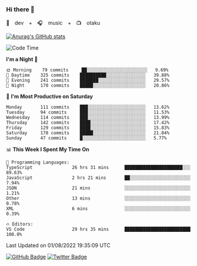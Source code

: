 ### Hi there 👋

🚀　dev　+　🎧　music　+　📺　otaku


[![Anurag's GitHub stats](https://github-readme-stats.vercel.app/api?username=koheitasaka&count_private=true&show_icons=true&theme=monokai)](https://github.com/koheitasaka/github-readme-stats)

<!--START_SECTION:waka-->
![Code Time](http://img.shields.io/badge/Code%20Time-0%20secs-blue)

**I'm a Night 🦉** 

```text
🌞 Morning    79 commits     ██░░░░░░░░░░░░░░░░░░░░░░░   9.69% 
🌆 Daytime    325 commits    ██████████░░░░░░░░░░░░░░░   39.88% 
🌃 Evening    241 commits    ███████░░░░░░░░░░░░░░░░░░   29.57% 
🌙 Night      170 commits    █████░░░░░░░░░░░░░░░░░░░░   20.86%

```
📅 **I'm Most Productive on Saturday** 

```text
Monday       111 commits    ███░░░░░░░░░░░░░░░░░░░░░░   13.62% 
Tuesday      94 commits     ███░░░░░░░░░░░░░░░░░░░░░░   11.53% 
Wednesday    114 commits    ███░░░░░░░░░░░░░░░░░░░░░░   13.99% 
Thursday     142 commits    ████░░░░░░░░░░░░░░░░░░░░░   17.42% 
Friday       129 commits    ████░░░░░░░░░░░░░░░░░░░░░   15.83% 
Saturday     178 commits    █████░░░░░░░░░░░░░░░░░░░░   21.84% 
Sunday       47 commits     █░░░░░░░░░░░░░░░░░░░░░░░░   5.77%

```


📊 **This Week I Spent My Time On** 

```text
💬 Programming Languages: 
TypeScript               26 hrs 31 mins      ██████████████████████░░░   89.63% 
JavaScript               2 hrs 21 mins       ██░░░░░░░░░░░░░░░░░░░░░░░   7.94% 
JSON                     21 mins             ░░░░░░░░░░░░░░░░░░░░░░░░░   1.21% 
Other                    13 mins             ░░░░░░░░░░░░░░░░░░░░░░░░░   0.78% 
XML                      6 mins              ░░░░░░░░░░░░░░░░░░░░░░░░░   0.39%

🔥 Editors: 
VS Code                  29 hrs 35 mins      █████████████████████████   100.0%

```


 Last Updated on 01/08/2022 19:35:09 UTC
<!--END_SECTION:waka-->

[![GitHub Badge](https://img.shields.io/badge/GitHub-100000?style=for-the-badge&logo=github&logoColor=white)](https://github.com/koheitasaka)
[![Twitter Badge](https://img.shields.io/badge/Twitter-1DA1F2?style=for-the-badge&logo=twitter&logoColor=white)](https://twitter.com/sleep_asleep_)
